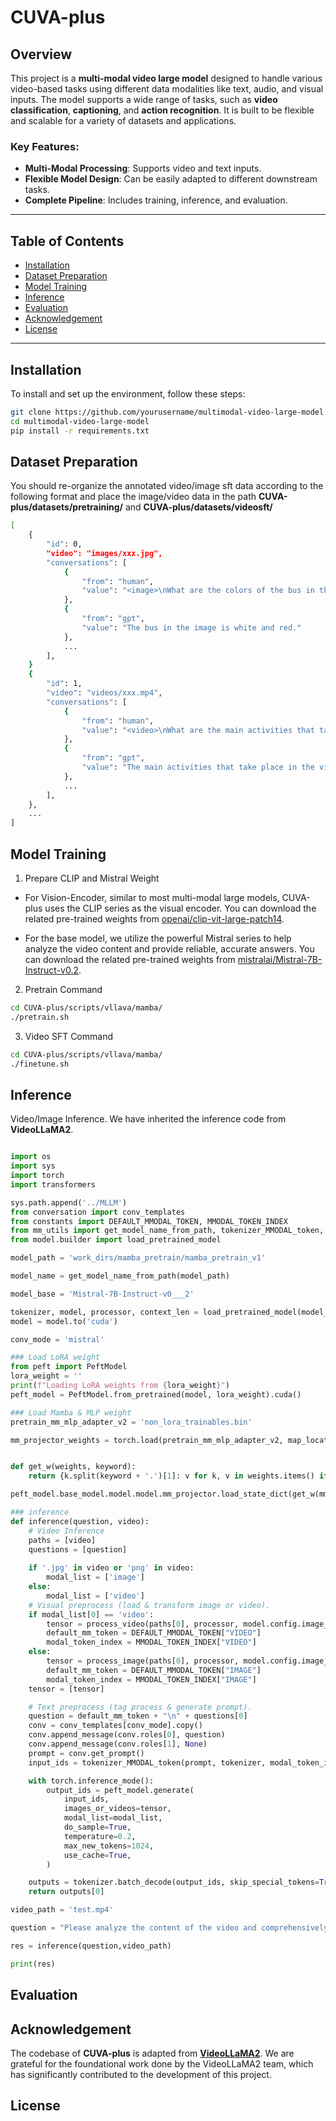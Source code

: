 # CUVA-plus

## Overview

This project is a **multi-modal video large model** designed to handle various video-based tasks using different data modalities like text, audio, and visual inputs. The model supports a wide range of tasks, such as **video classification**, **captioning**, and **action recognition**. It is built to be flexible and scalable for a variety of datasets and applications.

### Key Features:
- **Multi-Modal Processing**: Supports video and text inputs.
- **Flexible Model Design**: Can be easily adapted to different downstream tasks.
- **Complete Pipeline**: Includes training, inference, and evaluation.

---

## Table of Contents
- [Installation](#installation)
- [Dataset Preparation](#dataset-preparation)
- [Model Training](#model-training)
- [Inference](#inference)
- [Evaluation](#evaluation)
- [Acknowledgement](#Acknowledgement)
- [License](#license)

---

## Installation

To install and set up the environment, follow these steps:

```bash
git clone https://github.com/yourusername/multimodal-video-large-model.git
cd multimodal-video-large-model
pip install -r requirements.txt
```

## Dataset Preparation

You should re-organize the annotated video/image sft data according to the following format and place the image/video data in the path **CUVA-plus/datasets/pretraining/** and **CUVA-plus/datasets/videosft/**

```bash
[
    {
        "id": 0,
        "video": "images/xxx.jpg",
        "conversations": [
            {
                "from": "human",
                "value": "<image>\nWhat are the colors of the bus in the image?"
            },
            {
                "from": "gpt",
                "value": "The bus in the image is white and red."
            },
            ...
        ],
    }
    {
        "id": 1,
        "video": "videos/xxx.mp4",
        "conversations": [
            {
                "from": "human",
                "value": "<video>\nWhat are the main activities that take place in the video?"
            },
            {
                "from": "gpt",
                "value": "The main activities that take place in the video are the preparation of camera equipment by a man, a group of men riding a helicopter, and a man sailing a boat through the water."
            },
            ...
        ],
    },
    ...
]
```

## Model Training

1. Prepare CLIP and Mistral Weight
    
 - For Vision-Encoder, similar to most multi-modal large models, CUVA-plus uses the CLIP series as the visual encoder. You can download the related pre-trained weights from [openai/clip-vit-large-patch14](https://huggingface.co/openai/clip-vit-large-patch14).
    
 - For the base model, we utilize the powerful Mistral series to help analyze the video content and provide reliable, accurate answers. You can download the related pre-trained weights from [mistralai/Mistral-7B-Instruct-v0.2](https://huggingface.co/mistralai/Mistral-7B-Instruct-v0.2).


2. Pretrain Command
```bash
cd CUVA-plus/scripts/vllava/mamba/
./pretrain.sh
```
3. Video SFT Command
```bash
cd CUVA-plus/scripts/vllava/mamba/
./finetune.sh
```

## Inference

Video/Image Inference. We have inherited the inference code from **VideoLLaMA2**.

```python

import os
import sys
import torch
import transformers

sys.path.append('../MLLM')
from conversation import conv_templates
from constants import DEFAULT_MMODAL_TOKEN, MMODAL_TOKEN_INDEX
from mm_utils import get_model_name_from_path, tokenizer_MMODAL_token, process_video, process_image
from model.builder import load_pretrained_model

model_path = 'work_dirs/mamba_pretrain/mamba_pretrain_v1'

model_name = get_model_name_from_path(model_path)

model_base = 'Mistral-7B-Instruct-v0___2'

tokenizer, model, processor, context_len = load_pretrained_model(model_path, model_base, model_name)
model = model.to('cuda')

conv_mode = 'mistral'

### Load LoRA weight
from peft import PeftModel
lora_weight = ''
print(f"Loading LoRA weights from {lora_weight}")
peft_model = PeftModel.from_pretrained(model, lora_weight).cuda()

### Load Mamba & MLP weight
pretrain_mm_mlp_adapter_v2 = 'non_lora_trainables.bin'

mm_projector_weights = torch.load(pretrain_mm_mlp_adapter_v2, map_location='cpu')


def get_w(weights, keyword):
    return {k.split(keyword + '.')[1]: v for k, v in weights.items() if keyword in k}

peft_model.base_model.model.model.mm_projector.load_state_dict(get_w(mm_projector_weights, 'mm_projector'), strict=False)

### inference
def inference(question, video):
    # Video Inference
    paths = [video]
    questions = [question]
    
    if '.jpg' in video or 'png' in video:
        modal_list = ['image']
    else:
        modal_list = ['video']
    # Visual preprocess (load & transform image or video).
    if modal_list[0] == 'video':
        tensor = process_video(paths[0], processor, model.config.image_aspect_ratio, num_frames=16).to(dtype=torch.float16, device='cuda', non_blocking=True)
        default_mm_token = DEFAULT_MMODAL_TOKEN["VIDEO"]
        modal_token_index = MMODAL_TOKEN_INDEX["VIDEO"]
    else:
        tensor = process_image(paths[0], processor, model.config.image_aspect_ratio)[0].to(dtype=torch.float16, device='cuda', non_blocking=True)
        default_mm_token = DEFAULT_MMODAL_TOKEN["IMAGE"]
        modal_token_index = MMODAL_TOKEN_INDEX["IMAGE"]
    tensor = [tensor]

    # Text preprocess (tag process & generate prompt).
    question = default_mm_token + "\n" + questions[0]
    conv = conv_templates[conv_mode].copy()
    conv.append_message(conv.roles[0], question)
    conv.append_message(conv.roles[1], None)
    prompt = conv.get_prompt()
    input_ids = tokenizer_MMODAL_token(prompt, tokenizer, modal_token_index, return_tensors='pt').unsqueeze(0).to('cuda')

    with torch.inference_mode():
        output_ids = peft_model.generate(
            input_ids,
            images_or_videos=tensor,
            modal_list=modal_list,
            do_sample=True,
            temperature=0.2,
            max_new_tokens=1024,
            use_cache=True,
        )

    outputs = tokenizer.batch_decode(output_ids, skip_special_tokens=True)
    return outputs[0]

video_path = 'test.mp4'

question = "Please analyze the content of the video and comprehensively summarize the reasons causing the abnormal events. Ensure that you cover all possible reasons for the abnormal events as comprehensively as possible."

res = inference(question,video_path)

print(res)

```


## Evaluation

## Acknowledgement
The codebase of **CUVA-plus** is adapted from [**VideoLLaMA2**](https://github.com/DAMO-NLP-SG/VideoLLaMA2). We are grateful for the foundational work done by the VideoLLaMA2 team, which has significantly contributed to the development of this project.

## License